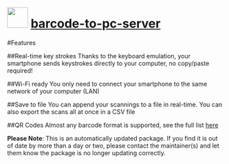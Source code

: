 ﻿# <img src="https://cdn.jsdelivr.net/gh/mkevenaar/chocolatey-packages@0be2256749eb0618e325047a83c26f63ec96aeb9/icons/barcode-to-pc-server.png" width="48" height="48"/> [barcode-to-pc-server](https://chocolatey.org/packages/barcode-to-pc-server)

#Features

##Real-time key strokes
Thanks to the keyboard emulation, your smartphone sends keystrokes directly to your computer, no copy/paste required!

##Wi-Fi ready
You only need to connect your smartphone to the same network of your computer (LAN)

##Save to file
You can append your scannings to a file in real-time. You can also export the scans all at once in a CSV file

##QR Codes
Almost any barcode format is supported, see the full list [here](https://github.com/phonegap/phonegap-plugin-barcodescanner#using-the-plugin)

**Please Note**: This is an automatically updated package. If you find it is
out of date by more than a day or two, please contact the maintainer(s) and
let them know the package is no longer updating correctly.
